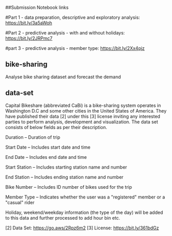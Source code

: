 ##Submission Notebook links

#Part 1 - data preparation, descriptive and exploratory analysis: https://bit.ly/3a5aWoh

#Part 2 - predictive analysis - with and without holidays: https://bit.ly/2JRPmc7

#part 3 - predictive analysis - member type: https://bit.ly/2Xx4pjz

## bike-sharing
Analyse bike sharing dataset and forecast the demand

## data-set

Capital Bikeshare (abbreviated CaBi) is a bike-sharing system operates in Washington D.C and some other cities in the United States of America. They have published their data [2] under this [3] license inviting any interested parties to perform analysis, development and visualization. The data set consists of below fields as per their description.


Duration – Duration of trip

Start Date – Includes start date and time

End Date – Includes end date and time

Start Station – Includes starting station name and number

End Station – Includes ending station name and number

Bike Number – Includes ID number of bikes used for the trip

Member Type – Indicates whether the user was a "registered" member or a "casual" rider 


Holiday, weekend/weekday information (the type of the day) will be added to this data and further processed to add hour bin etc.


[2] Data Set: https://go.aws/2Rpz6m2   [3] License: https://bit.ly/361bdGz




